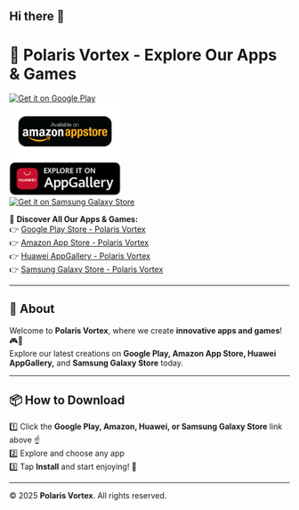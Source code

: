 ## Hi there 👋  

# 🚀 Polaris Vortex - Explore Our Apps & Games  
[![Get it on Google Play](https://upload.wikimedia.org/wikipedia/commons/7/78/Google_Play_Store_badge_EN.svg)](https://play.google.com/store/apps/developer?id=Polaris+Vortex)  
<a href="https://www.amazon.com/dp/B0F2HFPBKP">
    <img src="https://raw.githubusercontent.com/polarisvortex/polarisvortex/main/amazon-badge.png" alt="Get it on Amazon" width="200">
</a>  
<a href="https://appgallery.huawei.com/#/app/C123456">
    <img src="https://raw.githubusercontent.com/polarisvortex/polarisvortex/main/huawei-badge.png" alt="Get it on Huawei AppGallery" width="200">
</a>  
<a href="https://galaxystore.samsung.com/developer/PolarisVortex">
    <img src="https://developer.samsung.com/assets/images/badges/galaxy-store_badge_english.png" alt="Get it on Samsung Galaxy Store" width="200">
</a>  

📲 **Discover All Our Apps & Games:**  
👉 [Google Play Store - Polaris Vortex](https://play.google.com/store/apps/developer?id=Polaris+Vortex)  
👉 [Amazon App Store - Polaris Vortex](https://www.amazon.com/dp/B0F2HFPBKP)  
👉 [Huawei AppGallery - Polaris Vortex](https://appgallery.huawei.com/#/app/C123456)  
👉 [Samsung Galaxy Store - Polaris Vortex](https://galaxystore.samsung.com/developer/PolarisVortex)  

---

## 🌟 About  
Welcome to **Polaris Vortex**, where we create **innovative apps and games**! 🎮📱  
Explore our latest creations on **Google Play, Amazon App Store, Huawei AppGallery,** and **Samsung Galaxy Store** today.  

---

## 📦 How to Download  
1️⃣ Click the **Google Play, Amazon, Huawei, or Samsung Galaxy Store** link above ☝️  
2️⃣ Explore and choose any app  
3️⃣ Tap **Install** and start enjoying! 🚀  

---

© 2025 **Polaris Vortex**. All rights reserved.  
